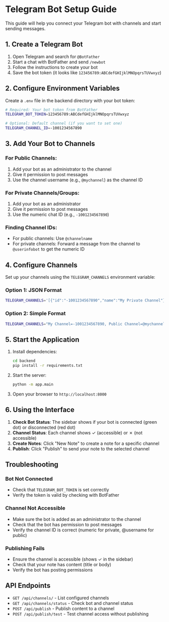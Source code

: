 # Telegram Bot Setup Guide

This guide will help you connect your Telegram bot with channels and start sending messages.

## 1. Create a Telegram Bot

1. Open Telegram and search for `@BotFather`
2. Start a chat with BotFather and send `/newbot`
3. Follow the instructions to create your bot
4. Save the bot token (it looks like `123456789:ABCdefGHIjklMNOpqrsTUVwxyz`)

## 2. Configure Environment Variables

Create a `.env` file in the backend directory with your bot token:

```bash
# Required: Your bot token from BotFather
TELEGRAM_BOT_TOKEN=123456789:ABCdefGHIjklMNOpqrsTUVwxyz

# Optional: Default channel (if you want to set one)
TELEGRAM_CHANNEL_ID=-1001234567890
```

## 3. Add Your Bot to Channels

### For Public Channels:
1. Add your bot as an administrator to the channel
2. Give it permission to post messages
3. Use the channel username (e.g., `@mychannel`) as the channel ID

### For Private Channels/Groups:
1. Add your bot as an administrator
2. Give it permission to post messages
3. Use the numeric chat ID (e.g., `-1001234567890`)

### Finding Channel IDs:
- For public channels: Use `@channelname`
- For private channels: Forward a message from the channel to `@userinfobot` to get the numeric ID

## 4. Configure Channels

Set up your channels using the `TELEGRAM_CHANNELS` environment variable:

### Option 1: JSON Format
```bash
TELEGRAM_CHANNELS='[{"id":"-1001234567890","name":"My Private Channel"},{"id":"@mychannel","name":"My Public Channel"}]'
```

### Option 2: Simple Format
```bash
TELEGRAM_CHANNELS="My Channel=-1001234567890, Public Channel=@mychannel"
```

## 5. Start the Application

1. Install dependencies:
   ```bash
   cd backend
   pip install -r requirements.txt
   ```

2. Start the server:
   ```bash
   python -m app.main
   ```

3. Open your browser to `http://localhost:8000`

## 6. Using the Interface

1. **Check Bot Status**: The sidebar shows if your bot is connected (green dot) or disconnected (red dot)
2. **Channel Status**: Each channel shows ✓ (accessible) or ✗ (not accessible)
3. **Create Notes**: Click "New Note" to create a note for a specific channel
4. **Publish**: Click "Publish" to send your note to the selected channel

## Troubleshooting

### Bot Not Connected
- Check that `TELEGRAM_BOT_TOKEN` is set correctly
- Verify the token is valid by checking with BotFather

### Channel Not Accessible
- Make sure the bot is added as an administrator to the channel
- Check that the bot has permission to post messages
- Verify the channel ID is correct (numeric for private, @username for public)

### Publishing Fails
- Ensure the channel is accessible (shows ✓ in the sidebar)
- Check that your note has content (title or body)
- Verify the bot has posting permissions

## API Endpoints

- `GET /api/channels/` - List configured channels
- `GET /api/channels/status` - Check bot and channel status
- `POST /api/publish` - Publish content to a channel
- `POST /api/publish/test` - Test channel access without publishing
